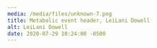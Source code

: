 ```yaml
---
media: /media/files/unknown-7.png
title: Metabolic event header, LeiLani Dowell
alt: LeiLani Dowell
date: 2020-07-29 10:24:00 -0500
---
```

